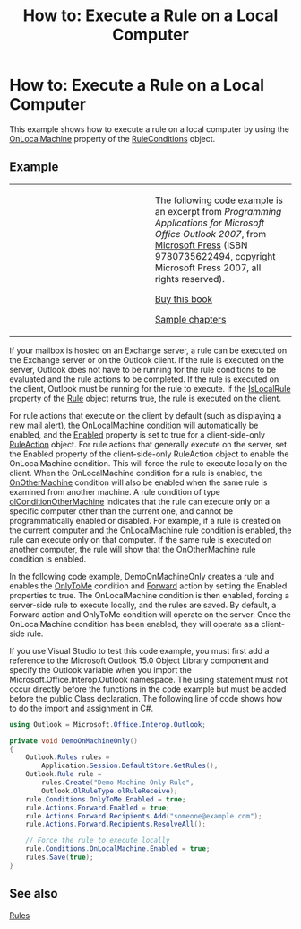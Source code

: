 ﻿---
title: 'How to: Execute a Rule on a Local Computer'
TOCTitle: 'How to: Execute a Rule on a Local Computer'
ms:assetid: 65e91010-3e4c-4921-a0fb-ad90a7b841b2
ms:mtpsurl: https://msdn.microsoft.com/en-us/library/Ff424471(v=office.15)
ms:contentKeyID: 55119883
ms.date: 07/24/2014
mtps_version: v=office.15
dev_langs:
- csharp
---

# How to: Execute a Rule on a Local Computer

This example shows how to execute a rule on a local computer by using the [OnLocalMachine](https://msdn.microsoft.com/en-us/library/bb612005\(v=office.15\)) property of the [RuleConditions](https://msdn.microsoft.com/en-us/library/bb610965\(v=office.15\)) object.

## Example

<table>
<colgroup>
<col style="width: 50%" />
<col style="width: 50%" />
</colgroup>
<tbody>
<tr class="odd">
<td><p></p></td>
<td><p>The following code example is an excerpt from <em>Programming Applications for Microsoft Office Outlook 2007</em>, from <a href="http://www.microsoft.com/learning/books/default.mspx">Microsoft Press</a> (ISBN 9780735622494, copyright Microsoft Press 2007, all rights reserved).</p>
<p><a href="http://www.amazon.com/gp/product/0735622493?ie=utf8%26tag=msmsdn-20%26linkcode=as2%26camp=1789%26creative=9325%26creativeasin=0735622493">Buy this book</a></p>
<p><a href="https://msdn.microsoft.com/en-us/library/cc513844(v=office.15)">Sample chapters</a></p></td>
</tr>
</tbody>
</table>


If your mailbox is hosted on an Exchange server, a rule can be executed on the Exchange server or on the Outlook client. If the rule is executed on the server, Outlook does not have to be running for the rule conditions to be evaluated and the rule actions to be completed. If the rule is executed on the client, Outlook must be running for the rule to execute. If the [IsLocalRule](https://msdn.microsoft.com/en-us/library/bb647386\(v=office.15\)) property of the [Rule](https://msdn.microsoft.com/en-us/library/bb647152\(v=office.15\)) object returns true, the rule is executed on the client.

For rule actions that execute on the client by default (such as displaying a new mail alert), the OnLocalMachine condition will automatically be enabled, and the [Enabled](https://msdn.microsoft.com/en-us/library/bb611875\(v=office.15\)) property is set to true for a client-side-only [RuleAction](https://msdn.microsoft.com/en-us/library/bb644297\(v=office.15\)) object. For rule actions that generally execute on the server, set the Enabled property of the client-side-only RuleAction object to enable the OnLocalMachine condition. This will force the rule to execute locally on the client. When the OnLocalMachine condition for a rule is enabled, the [OnOtherMachine](https://msdn.microsoft.com/en-us/library/bb624486\(v=office.15\)) condition will also be enabled when the same rule is examined from another machine. A rule condition of type [olConditionOtherMachine](https://msdn.microsoft.com/en-us/library/bb645741\(v=office.15\)) indicates that the rule can execute only on a specific computer other than the current one, and cannot be programmatically enabled or disabled. For example, if a rule is created on the current computer and the OnLocalMachine rule condition is enabled, the rule can execute only on that computer. If the same rule is executed on another computer, the rule will show that the OnOtherMachine rule condition is enabled.

In the following code example, DemoOnMachineOnly creates a rule and enables the [OnlyToMe](https://msdn.microsoft.com/en-us/library/bb609250\(v=office.15\)) condition and [Forward](https://msdn.microsoft.com/en-us/library/bb652908\(v=office.15\)) action by setting the Enabled properties to true. The OnLocalMachine condition is then enabled, forcing a server-side rule to execute locally, and the rules are saved. By default, a Forward action and OnlyToMe condition will operate on the server. Once the OnLocalMachine condition has been enabled, they will operate as a client-side rule.

If you use Visual Studio to test this code example, you must first add a reference to the Microsoft Outlook 15.0 Object Library component and specify the Outlook variable when you import the Microsoft.Office.Interop.Outlook namespace. The using statement must not occur directly before the functions in the code example but must be added before the public Class declaration. The following line of code shows how to do the import and assignment in C\#.

``` csharp
using Outlook = Microsoft.Office.Interop.Outlook;
```

``` csharp
private void DemoOnMachineOnly()
{
    Outlook.Rules rules =
        Application.Session.DefaultStore.GetRules();
    Outlook.Rule rule =
        rules.Create("Demo Machine Only Rule",
        Outlook.OlRuleType.olRuleReceive);
    rule.Conditions.OnlyToMe.Enabled = true;
    rule.Actions.Forward.Enabled = true;
    rule.Actions.Forward.Recipients.Add("someone@example.com");
    rule.Actions.Forward.Recipients.ResolveAll();

    // Force the rule to execute locally
    rule.Conditions.OnLocalMachine.Enabled = true;
    rules.Save(true);
}
```

## See also



[Rules](rules.md)

